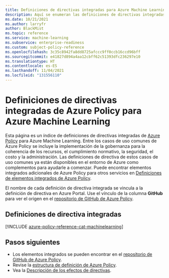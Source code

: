 ```yaml
---
title: Definiciones de directivas integradas para Azure Machine Learning
description: Aquí se enumeran las definiciones de directivas integradas de Azure Policy para Azure Machine Learning. Estas definiciones de directivas integradas proporcionan enfoques comunes para administrar los recursos de Azure.
ms.date: 10/21/2021
ms.author: larryfr
author: BlackMist
ms.topic: reference
ms.service: machine-learning
ms.subservice: enterprise-readiness
ms.custom: subject-policy-reference
ms.openlocfilehash: 3c35c8942fa8dd8725afccc9ff0ccb16ccd96bff
ms.sourcegitcommit: e41827d894a4aa12cbff62c51393dfc236297e10
ms.translationtype: HT
ms.contentlocale: es-ES
ms.lasthandoff: 11/04/2021
ms.locfileid: "131556110"
---
```

# <a name="azure-policy-built-in-policy-definitions-for-azure-machine-learning"></a>Definiciones de directivas integradas de Azure Policy para Azure Machine Learning

Esta página es un índice de definiciones de directivas integradas de [Azure Policy](../governance/policy/overview.md) para Azure Machine Learning. Entre los casos de uso comunes de Azure Policy se incluye la implementación de la gobernanza para la coherencia de los recursos, el cumplimiento normativo, la seguridad, el costo y la administración. Las definiciones de directiva de estos casos de uso comunes ya están disponibles en el entorno de Azure como complementos para ayudarle a comenzar. Puede encontrar elementos integrados adicionales de Azure Policy para otros servicios en [Definiciones de elementos integrados de Azure Policy](../governance/policy/samples/built-in-policies.md).

El nombre de cada definición de directiva integrada se vincula a la definición de directiva en Azure Portal. Use el vínculo de la columna **GitHub** para ver el origen en el [repositorio de GitHub de Azure Policy](https://github.com/Azure/azure-policy).

## <a name="built-in-policy-definitions"></a>Definiciones de directiva integradas

[!INCLUDE [azure-policy-reference-cat-machinelearning](../../includes/policy/reference/bycat/policies-machine-learning.md)]

## <a name="next-steps"></a>Pasos siguientes

- Los elementos integrados se pueden encontrar en el [repositorio de GitHub de Azure Policy](https://github.com/Azure/azure-policy).
- Revise la [estructura de definición de Azure Policy](../governance/policy/concepts/definition-structure.md).
- Vea la [Descripción de los efectos de directivas](../governance/policy/concepts/effects.md).
